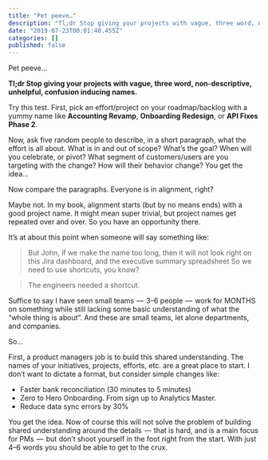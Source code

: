 ```yaml
---
title: "Pet peeve…"
description: "Tl;dr Stop giving your projects with vague, three word, non-descriptive, unhelpful, confusion inducing names."
date: "2019-07-23T00:01:40.455Z"
categories: []
published: false
---
```


  

  

Pet peeve…

**Tl;dr Stop giving your projects with vague, three word, non-descriptive, unhelpful, confusion inducing names.**

Try this test. First, pick an effort/project on your roadmap/backlog with a yummy name like **Accounting Revamp**, **Onboarding Redesign**, or **API Fixes Phase 2**.

Now, ask five random people to describe, in a short paragraph, what the effort is all about. What is in and out of scope? What’s the goal? When will you celebrate, or pivot? What segment of customers/users are you targeting with the change? How will their behavior change? You get the idea…

Now compare the paragraphs. Everyone is in alignment, right?

Maybe not. In my book, alignment starts (but by no means ends) with a good project name. It might mean super trivial, but project names get repeated over and over. So you have an opportunity there.

It’s at about this point when someone will say something like:

> But John, if we make the name too long, then it will not look right on this Jira dashboard, and the executive summary spreadsheet So we need to use shortcuts, you know?

> The engineers needed a shortcut. 

Suffice to say I have seen small teams  —  3–6 people  —  work for MONTHS on something while still lacking some basic understanding of what the “whole thing is about”. And these are small teams, let alone departments, and companies. 

So…

First, a product managers job is to build this shared understanding. The names of your initiatives, projects, efforts, etc. are a great place to start. I don’t want to dictate a format, but consider simple changes like:

-   Faster bank reconciliation (30 minutes to 5 minutes)
-   Zero to Hero Onboarding. From sign up to Analytics Master.
-   Reduce data sync errors by 30%

You get the idea. Now of course this will not solve the problem of building shared understanding around the details  —  that is hard, and is a main focus for PMs  —  but don’t shoot yourself in the foot right from the start. With just 4–6 words you should be able to get to the crux.
